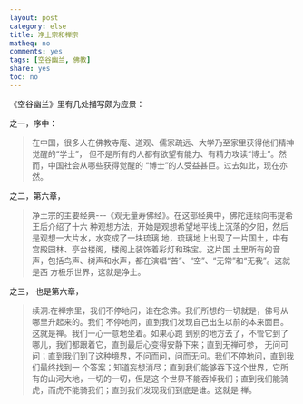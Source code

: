 ```yaml
---
layout: post
category: else
title: 净土宗和禅宗
matheq: no
comments: yes
tags: [空谷幽兰, 佛教]
share: yes
toc: no
---
```

《空谷幽兰》里有几处描写颇为应景：

之一，序中：

> 在中国，很多人在佛教寺庵、道观、儒家疏远、大学乃至家里获得他们精神觉醒的“学士”，
> 但不是所有的人都有欲望有能力、有精力攻读“博士”。然而，中国社会从哪些获得觉醒的
> “博士”的人受益甚巨。过去如此，现在亦然。

之二，第六章，

> 净土宗的主要经典---《观无量寿佛经》。在这部经典中，佛陀连续向韦提希王后介绍了十六
> 种观想方法，开始是观想希望地平线上沉落的夕阳，然后是观想一大片水，水变成了一块琉璃
> 地，琉璃地上出现了一片国土，中有宫殿园林、亭台楼阁，楼阁上装饰着彩灯和珠宝。这片国
> 土里所有的音声，包括鸟声、树声和水声，都在演唱“苦”、“空”、“无常”和“无我”。这就是西
> 方极乐世界，这就是净土。

之三， 也是第六章，

> 续洞:在禅宗里，我们不停地问，谁在念佛。我们所想的一切就是，佛号从哪里升起来的。我们
> 不停地问，直到我们发现自己出生以前的本来面目。这就是禅。我们一心一意地坐着。如果心跑
> 到别的地方去了，不管它到了哪儿，我们都跟着它，直到最后心变得安静下来；直到无禅可参，
> 无问可问；直到我们到了这种境界，不问而问，问而无问。我们不停地问，直到我们最终找到一
> 个答案；知道妄想消尽；直到我们能够吞下这个世界，它所有的山河大地，一切的一切，但是这
> 个世界不能吞掉我们；直到我们能骑虎，而虎不能骑我们；直到我们发现我们到底是谁。这就是
> 禅。

